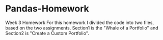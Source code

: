 # Pandas-Homework
Week 3 Homework
For this homework I divided the code into two files, based on the two assignments. Section1 is the "Whale of a Portfolio" and Section2 is "Create a Custom Portfolio". 
